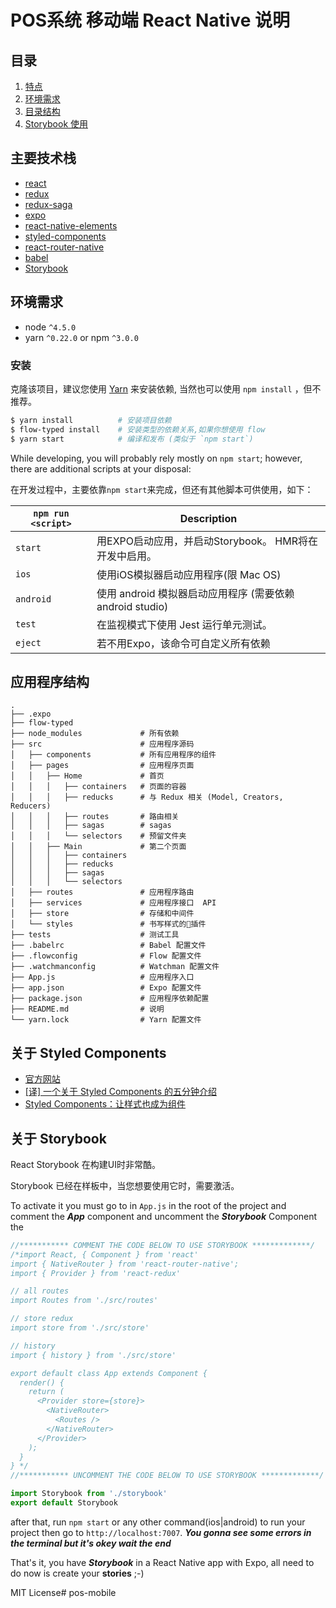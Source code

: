 # POS系统 移动端 React Native 说明

## 目录
1. [特点](#features)
1. [环境需求](#requirements)
1. [目录结构](#application-structure)
1. [Storybook 使用](#storybook)

## 主要技术栈
* [react](https://github.com/facebook/react)
* [redux](https://github.com/rackt/redux)
* [redux-saga](https://github.com/redux-saga/redux-saga)
* [expo](https://github.com/expo/expo)
* [react-native-elements](https://react-native-training.github.io/react-native-elements/)
* [styled-components](https://github.com/styled-components/styled-components)
* [react-router-native](https://github.com/rackt/react-router)
* [babel](https://github.com/babel/babel)
* [Storybook](https://storybooks.js.org/)

## 环境需求
* node `^4.5.0`
* yarn `^0.22.0` or npm `^3.0.0`


### 安装

克隆该项目，建议您使用 [Yarn](https://yarnpkg.com/) 来安装依赖, 当然也可以使用 `npm install` ，但不推荐。

```bash
$ yarn install          # 安装项目依赖
$ flow-typed install    # 安装类型的依赖关系,如果你想使用 flow
$ yarn start            # 编译和发布 (类似于 `npm start`)
```

While developing, you will probably rely mostly on `npm start`; however, there are additional scripts at your disposal:

在开发过程中，主要依靠`npm start`来完成，但还有其他脚本可供使用，如下：

|`npm run <script>`|Description|
|------------------|-----------|
|`start`|用EXPO启动应用，并启动Storybook。 HMR将在开发中启用。|
|`ios`|使用iOS模拟器启动应用程序(限 Mac OS)|
|`android`|使用 android 模拟器启动应用程序 (需要依赖 android studio)|
|`test`|在监视模式下使用 Jest 运行单元测试。|
|`eject`|若不用Expo，该命令可自定义所有依赖|

## 应用程序结构

```
.
├── .expo                    
├── flow-typed               
├── node_modules             # 所有依赖
├── src                      # 应用程序源码
│   ├── components           # 所有应用程序的组件
│   ├── pages                # 应用程序页面
│   │   ├── Home             # 首页
│   │   │   ├── containers   # 页面的容器
│   │   │   ├── reducks      # 与 Redux 相关 (Model, Creators, Reducers)
│   │   │   ├── routes       # 路由相关
│   │   │   ├── sagas        # sagas
│   │   │   └── selectors    # 预留文件夹
│   │   ├── Main             # 第二个页面
│   │   │   ├── containers   
│   │   │   ├── reducks      
│   │   │   ├── sagas       
│   │   │   └── selectors    
│   ├── routes               # 应用程序路由
│   ├── services             # 应用程序接口  API
│   ├── store                # 存储和中间件
│   └── styles               # 书写样式的插件
├── tests                    # 测试工具
├── .babelrc                 # Babel 配置文件
├── .flowconfig              # Flow 配置文件
├── .watchmanconfig          # Watchman 配置文件
├── App.js                   # 应用程序入口
├── app.json                 # Expo 配置文件
├── package.json             # 应用程序依赖配置
├── README.md                # 说明
└── yarn.lock                # Yarn 配置文件
```

## 关于 Styled Components 

- [官方网站](https://www.styled-components.com/)
- [[译] 一个关于 Styled Components 的五分钟介绍](https://github.com/sqrthree/sqrthree.github.io/issues/11)
- [Styled Components：让样式也成为组件](http://www.alloyteam.com/2017/05/guide-styled-components/)

## 关于 Storybook

React Storybook 在构建UI时非常酷。 

Storybook 已经在样板中，当您想要使用它时，需要激活。

To activate it you must go to in `App.js` in the root of the project and comment the ***App*** component and 
uncomment the ***Storybook*** Component
the 

```js
//*********** COMMENT THE CODE BELOW TO USE STORYBOOK *************/
/*import React, { Component } from 'react'
import { NativeRouter } from 'react-router-native';
import { Provider } from 'react-redux'

// all routes
import Routes from './src/routes'

// store redux
import store from './src/store'

// history
import { history } from './src/store'

export default class App extends Component {
  render() {
    return (
      <Provider store={store}>
        <NativeRouter>
          <Routes />
        </NativeRouter>
      </Provider>
    );
  }
} */
//*********** UNCOMMENT THE CODE BELOW TO USE STORYBOOK *************/

import Storybook from './storybook'
export default Storybook

```

after that, run `npm start` or any other command(ios|android) to run your project then go to `http://localhost:7007`.
***You gonna see some errors in the terminal but it's okey wait the end***

That's it, you have ***Storybook*** in a React Native app with Expo, all need to do now is create your **stories** ;-)

MIT License# pos-mobile
